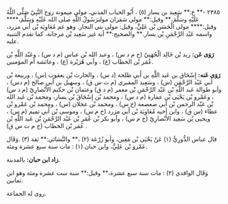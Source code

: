 ٢٣٨٥ -** ع:** سَعِيد بن يسار (٥) ، أَبُو الحباب المدني، مولى ميمونة زوج النَّبِيّ صَلَّى اللَّهُ عَلَيْهِ وسَلَّمَ،** وقيل:** مولى شقران مولىرَسُولُ اللَّهِ صلى الله عَلَيْهِ وَسَلَّمَ،**** وقيل:**** مولى الْحَسَن بْن عَلِيٍّ، وقيل: مولى بني النجار. وهو عم مُعَاوِيَة بْن أَبي مزرد، واسمه عَبْد الرَّحْمَنِ بْن يسار.** والصحيح:** أنه غير سَعِيد بْن مرجانة، كما تقدم التنبيه عليه.

**رَوَى عَن:** زيد بْن خَالِد الْجُهَنِيّ (خ م د س) ، وعبد الله بْن عباس (م د س) ، وعَبْد اللَّهِ بْن عُمَر بْن الخطاب (ع) ، وأبي هُرَيْرة (ع) ، وعائشة أم المؤمنين.

**رَوَى عَنه:** إِسْحَاق بن عَبد اللَّهِ بن أَبي طلحة (د س) ، والحارث بْن يعقوب (س) ، وربيعة بْن أَبي عَبْد الرَّحْمَنِ (س) ، وسَعِيد المقبري (م ت س ق) ، وسهيل بن أَبي صالح (م دس) ، وأبو طوالة عَبد اللَّهِ بْن عَبْد الرَّحْمَنِ بْن معمر (م د ق) وعثمان بْن حكيم الأَنْصارِيّ (م د س) ، وعَمْرو بْن يَحْيَى بْن عمارة (م د س) ، ومحمد بْن إِسْحَاقَ بْن يسار، ومحمد بْن عَبد الله بْن عَبْد الرحمن بْن أبي صعصعة (خ س) ، ومحمد بْن عجلان (س) ، ومحمد بْن عَمْرو بْن عطاء (س ق) ، وابن أخيه مُعَاوِيَة بْن أَبي مزرد (خ م س) ، وموسى بْن أَبي تميم (م س) ، ويحيى بْن سَعِيد الأَنْصارِيّ (خ م س) ، وأبو بكر بْن عُمَر بْن عَبْد الرَّحْمَنِ بْن عَبد اللَّهِ بْن عُمَر بْن الخطاب (خ م ت س ق) .

قال عباس الدُّورِيُّ (١) عَنْ يَحْيَى بْن مَعِين، وأبو زُرْعَة (٢) ،** والنَّسَائي:** ثقة (٣) .وَقَال عَمْرو بْن عَلِيٍّ، وابن حبان (١) : مات سنة سبع عشرة ومئة.

**زاد ابن حبان:** بالمدينة.

وَقَال الواقدي (٢) : مات سنة سبع عشرة،** وقيل:** سنة ست عشرة ومئة وهو ابن ثمانين.

روى له الجماعة.